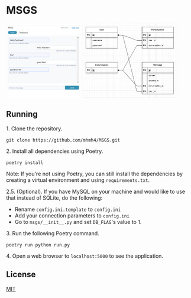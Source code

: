 # MSGS

<div>
  <img src="images/screenshot.png" width="40%">
  <img src="images/er.png" width="51%">
</div>

## Running

1\. Clone the repository.
```
git clone https://github.com/mhmh4/MSGS.git
```

2\. Install all dependencies using Poetry.

```
poetry install
```

Note: If you're not using Poetry, you can still install the dependencies by creating a virtual environment and using `requirements.txt`.

2\.5. (Optional). If you have MySQL on your machine and would like to use that instead of SQLite, do the following:
* Rename `config.ini.template` to `config.ini`
* Add your connection parameters to `config.ini`
* Go to `msgs/__init__.py` and set `DB_FLAG`'s value to 1.

3\. Run the following Poetry command.
```
poetry run python run.py
```

4\. Open a web browser to `localhost:5000` to see the application.

## License

[MIT](https://github.com/mhmh4/MSGS/blob/main/LICENSE)
